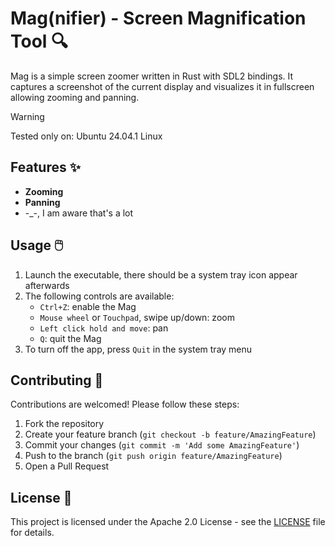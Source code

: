 # Mag(nifier) - Screen Magnification Tool 🔍

Mag is a simple screen zoomer written in Rust with SDL2 bindings. It captures a screenshot of the current display and visualizes it in fullscreen allowing zooming and panning.

> [!WARNING]
> Tested only on: Ubuntu 24.04.1 Linux

## Features ✨

- **Zooming**
- **Panning**
- -_-, I am aware that's a lot

## Usage 🖱️

1. Launch the executable, there should be a system tray icon appear afterwards
2. The following controls are available:
    - `Ctrl+Z`: enable the Mag
    - `Mouse wheel` or `Touchpad`, swipe up/down: zoom
    - `Left click hold and move`: pan
    - `Q`: quit the Mag
3. To turn off the app, press `Quit` in the system tray menu

## Contributing 🤝

Contributions are welcomed! Please follow these steps:
1. Fork the repository
2. Create your feature branch (`git checkout -b feature/AmazingFeature`)
3. Commit your changes (`git commit -m 'Add some AmazingFeature'`)
4. Push to the branch (`git push origin feature/AmazingFeature`)
5. Open a Pull Request

## License 📄

This project is licensed under the Apache 2.0 License - see the [LICENSE](LICENSE) file for details.
